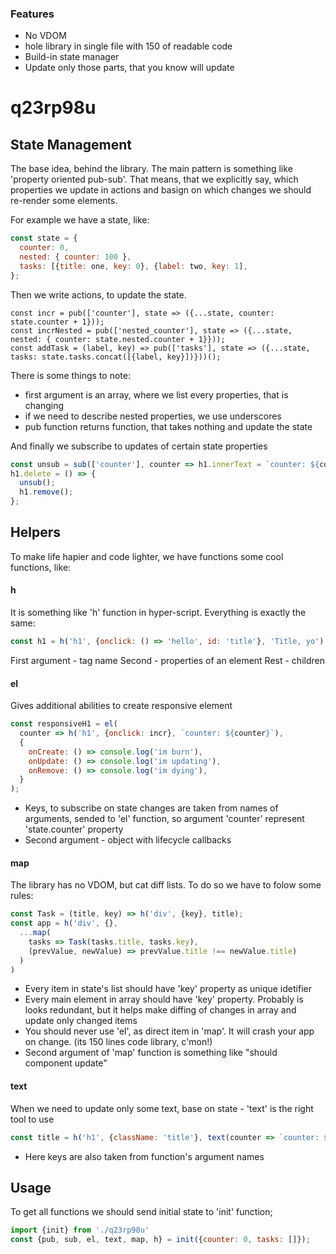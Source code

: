### Features

- No VDOM
- hole library in single file with 150 of readable code
- Build-in state manager
- Update only those parts, that you know will update

# q23rp98u

## State Management
The base idea, behind the library. The main pattern is something like 'property oriented pub-sub'. That means, that we explicitly say, which properties we update in actions and basign on which changes we should re-render some elements.

For example we have a state, like:
````javascript
const state = {
  counter: 0,
  nested: { counter: 100 },
  tasks: [{title: one, key: 0}, {label: two, key: 1],
};
````
Then we write actions, to update the state.
````javascritp
const incr = pub(['counter'], state => ({...state, counter: state.counter + 1}));
const incrNested = pub(['nested_counter'], state => ({...state, nested: { counter: state.nested.counter + 1}}));
const addTask = (label, key) => pub(['tasks'], state => ({...state, tasks: state.tasks.concat([{label, key}])}))();
````
There is some things to note:
* first argument is an array, where we list every properties, that is changing
* if we need to describe nested properties, we use underscores
* pub function returns function, that takes nothing and update the state

And finally we subscribe to updates of certain state properties
````javascript
const unsub = sub(['counter'], counter => h1.innerText = `counter: ${counter}`);
h1.delete = () => {
  unsub();
  h1.remove();
};
````
## Helpers
To make life hapier and code lighter, we have functions some cool functions, like:
#### h
It is something like 'h' function in hyper-script. Everything is exactly the same:
````javascript
const h1 = h('h1', {onclick: () => 'hello', id: 'title'}, 'Title, yo');
````
First argument - tag name
Second - properties of an element
Rest - children
#### el
Gives additional abilities to create responsive element
````javascript
const responsiveH1 = el(
  counter => h('h1', {onclick: incr}, `counter: ${counter}`),
  {
    onCreate: () => console.log('im burn'), 
    onUpdate: () => console.log('im updating'), 
    onRemove: () => console.log('im dying'),
  }
);
````
* Keys, to subscribe on state changes are taken from names of arguments, sended to 'el' function, so argument 'counter' represent 'state.counter' property
* Second argument - object with lifecycle callbacks
#### map
The library has no VDOM, but cat diff lists. To do so we have to folow some rules:
````javascript
const Task = (title, key) => h('div', {key}, title);
const app = h('div', {},
  ...map(
    tasks => Task(tasks.title, tasks.key), 
    (prevValue, newValue) => prevValue.title !== newValue.title)
  )
)
````
* Every item in state's list should have 'key' property as unique idetifier
* Every main element in array should have 'key' property. Probably is looks redundant, but it helps make diffing of changes in array and update only changed items
* You should never use 'el', as direct item in 'map'. It will crash your app on change. (its 150 lines code library, c'mon!)
* Second argument of 'map' function is something like "should component update"
#### text
When we need to update only some text, base on state - 'text' is the right tool to use
````javascript
const title = h('h1', {className: 'title'}, text(counter => `counter: ${counter}`));
````
* Here keys are also taken from function's argument names

## Usage
To get all functions we should send initial state to 'init' function;
````javascript
import {init} from './q23rp98u'
const {pub, sub, el, text, map, h} = init({counter: 0, tasks: []});
````
